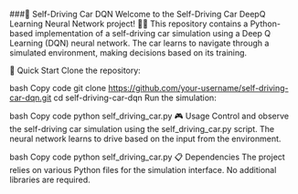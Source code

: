 
###🚗 Self-Driving Car DQN
Welcome to the Self-Driving Car DeepQ Learning Neural Network project! 🤖🚗 This repository contains a Python-based implementation of a self-driving car simulation using a Deep Q Learning (DQN) neural network. The car learns to navigate through a simulated environment, making decisions based on its training.

🚀 Quick Start
Clone the repository:

bash
Copy code
git clone https://github.com/your-username/self-driving-car-dqn.git
cd self-driving-car-dqn
Run the simulation:

bash
Copy code
python self_driving_car.py
🎮 Usage
Control and observe the self-driving car simulation using the self_driving_car.py script. The neural network learns to drive based on the input from the environment.

bash
Copy code
python self_driving_car.py
📋 Dependencies
The project relies on various Python files for the simulation interface. No additional libraries are required.
